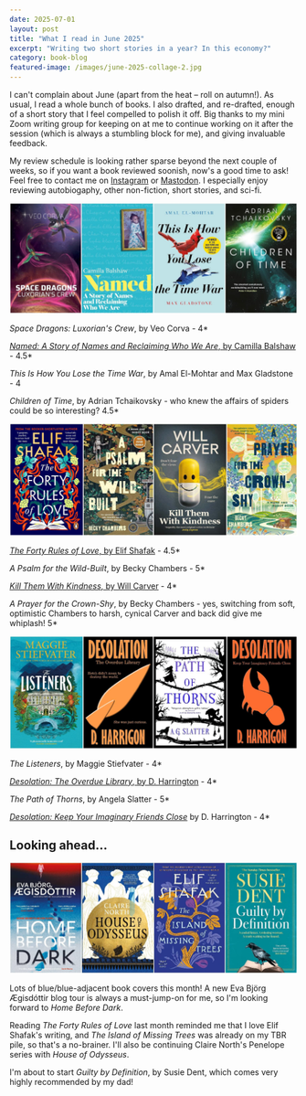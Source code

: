 ```yaml
---
date: 2025-07-01
layout: post
title: "What I read in June 2025"
excerpt: "Writing two short stories in a year? In this economy?"
category: book-blog
featured-image: /images/june-2025-collage-2.jpg
---
```


I can't complain about June (apart from the heat &ndash; roll on autumn!). As usual, I read a whole bunch of books. I also drafted, and re-drafted, enough of a short story that I feel compelled to polish it off. Big thanks to my mini Zoom writing group for keeping on at me to continue working on it after the session (which is always a stumbling block for me), and giving invaluable feedback.

My review schedule is looking rather sparse beyond the next couple of weeks, so if you want a book reviewed soonish, now's a good time to ask! Feel free to contact me on [Instagram](https://instagram.com/alicemcalicepants/) or [Mastodon](https://ohai.social/@alicemcalicepants/). I especially enjoy reviewing autobiogaphy, other non-fiction, short stories, and sci-fi.

![Space Dragons: Luxorian's Crew, Named, This Is How You Lose the Time War, Children of Time](/images/june-2025-collage-1.jpg)

<cite>Space Dragons: Luxorian's Crew</cite>, by Veo Corva - 4*

[<cite>Named: A Story of Names and Reclaiming Who We Are</cite>, by Camilla Balshaw](/blog-tour-named/) - 4.5*

<cite>This Is How You Lose the Time War</cite>, by Amal El-Mohtar and Max Gladstone - 4

<cite>Children of Time</cite>, by Adrian Tchaikovsky - who knew the affairs of spiders could be so interesting? 4.5* 

![The Forty Rules of Love, A Psalm for the Wild-Built, Kill Them With Kindness, A Prayer for the Crown-Shy](/images/june-2025-collage-2.jpg)

[<cite>The Forty Rules of Love</cite>, by Elif Shafak](/blog-tour-the-forty-rules-of-love/) - 4.5*

<cite>A Psalm for the Wild-Built</cite>, by Becky Chambers - 5*

[<cite>Kill Them With Kindness</cite>, by Will Carver](/blog-tour-kill-them-with-kindness/) - 4*

<cite>A Prayer for the Crown-Shy</cite>, by Becky Chambers - yes, switching from soft, optimistic Chambers to harsh, cynical Carver and back did give me whiplash! 5*

![The Listeners, Desolation: The Overdue Library, The Path of Thorns, Desolation: Keep Your Imaginary Friends Close](/images/june-2025-collage-3.jpg)

<cite>The Listeners</cite>, by Maggie Stiefvater - 4*

[<cite>Desolation: The Overdue Library</cite>, by D. Harrington](/desolation-the-overdue-library-by-d-harrington/) - 4*

<cite>The Path of Thorns</cite>, by Angela Slatter - 5*

[<cite>Desolation: Keep Your Imaginary Friends Close</cite>](/desolation-keep-your-imaginary-friends-close-by-d-harrington/) by D. Harrington - 4*

## Looking ahead...

![Home Before Dark, House of Odysseus, The Island of Missing Trees, Guilty By Definition](/images/june-2025-collage-4.jpg)

Lots of blue/blue-adjacent book covers this month! A new Eva Björg Ægisdóttir blog tour is always a must-jump-on for me, so I'm looking forward to <cite>Home Before Dark</cite>.

Reading <cite>The Forty Rules of Love</cite> last month reminded me that I love Elif Shafak's writing, and <cite>The Island of Missing Trees</cite> was already on my TBR pile, so that's a no-brainer. I'll also be continuing Claire North's Penelope series with <cite>House of Odysseus</cite>.

I'm about to start <cite>Guilty by Definition</cite>, by Susie Dent, which comes very highly recommended by my dad!